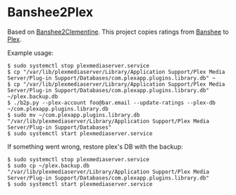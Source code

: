 # Banshee2Plex

Based on [Banshee2Clementine](https://github.com/slaanesh/Banshee2Clementine).
This project copies ratings from [Banshee](http://banshee.fm) to [Plex](https://plex.tv).

Example usage:
```shell
$ sudo systemctl stop plexmediaserver.service
$ cp "/var/lib/plexmediaserver/Library/Application Support/Plex Media Server/Plug-in Support/Databases/com.plexapp.plugins.library.db" ~
$ cp "/var/lib/plexmediaserver/Library/Application Support/Plex Media Server/Plug-in Support/Databases/com.plexapp.plugins.library.db" ~/plex.backup.db
$ ./b2p.py --plex-account foo@bar.email --update-ratings --plex-db ~/com.plexapp.plugins.library.db
$ sudo mv ~/com.plexapp.plugins.library.db "/var/lib/plexmediaserver/Library/Application Support/Plex Media Server/Plug-in Support/Databases"
$ sudo systemctl start plexmediaserver.service
```

If something went wrong, restore plex's DB with the backup:
```shell
$ sudo systemctl stop plexmediaserver.service
$ sudo cp ~/plex.backup.db "/var/lib/plexmediaserver/Library/Application Support/Plex Media Server/Plug-in Support/Databases/com.plexapp.plugins.library.db"
$ sudo systemctl start plexmediaserver.service
```
